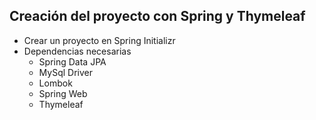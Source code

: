 ##  Creación del proyecto con Spring y Thymeleaf

- Crear un proyecto en Spring Initializr
- Dependencias necesarias  
  - Spring Data JPA
  - MySql Driver
  - Lombok
  - Spring Web
  - Thymeleaf